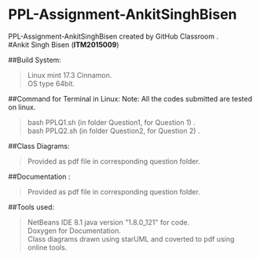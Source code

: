 # PPL-Assignment-AnkitSinghBisen
PPL-Assignment-AnkitSinghBisen created by GitHub Classroom .<br />
#Ankit Singh Bisen (**ITM2015009**)

##Build System:
>Linux mint 17.3 Cinnamon.<br />
>OS type 64bit.

##Command for Terminal in Linux:
Note: All the codes submitted are tested on  linux.
>bash PPLQ1.sh        (in folder Question1, for Question 1) .<br />
>bash PPLQ2.sh        (in folder Question2, for Question 2) .<br />

##Class Diagrams:
>Provided as pdf file in corresponding question folder. 

##Documentation :
>Provided as pdf file in corresponding question folder. 

##Tools used:
>NetBeans IDE 8.1 java version "1.8.0_121" for code. <br />
>Doxygen for Documentation. <br />
>Class diagrams drawn using starUML and coverted to pdf using online tools.

